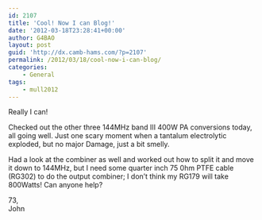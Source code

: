 ```yaml
---
id: 2107
title: 'Cool! Now I can Blog!'
date: '2012-03-18T23:28:41+00:00'
author: G4BAO
layout: post
guid: 'http://dx.camb-hams.com/?p=2107'
permalink: /2012/03/18/cool-now-i-can-blog/
categories:
    - General
tags:
    - mull2012
---
```


Really I can!

Checked out the other three 144MHz band III 400W PA conversions today, all going well. Just one scary moment when a tantalum electrolytic exploded, but no major Damage, just a bit smelly.

Had a look at the combiner as well and worked out how to split it and move it down to 144MHz, but I need some quarter inch 75 0hm PTFE cable (RG302) to do the output combiner; I don’t think my RG179 will take 800Watts! Can anyone help?

73,  
John